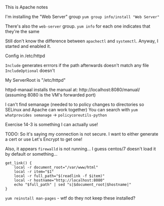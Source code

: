 This is Apache notes

I'm installing the "Web Server" group
`yum group info/install "Web Server"`

There's also the `web-server` group. `yum info` for each one indicates that they're the same

Still don't know the difference between `apachectl` and `systemctl`.
Anyway, I started and enabled it.

Config in /etc/httpd

`Include` generates errrors if the path afterwards doesn't match any file
`IncludeOptional` doesn't

My ServerRoot is "/etc/httpd"

httpd-manaal installs the manual at: http://localhost:8080/manual/ (assuming 8080 is the VM's forwarded port)

I can't find semanage (needed to to policy changes to directories so SELinux and Apache can work together)
You can search with `yum whatprovides semanage` -> `policycoreutils-python`

Exercise 14-3 is something I can actually use!

TODO: So it's saying my connection is not secure. I want to either generate a
cert or use Let's Encrypt to get one!

Also, it appears `firewalld` is not running... I guess centos/7 doesn't load it
by default or something...

```
get_link() {
    local -r document_root="/var/www/html"
    local -r item="$1"
    local -r full_path="$(readlink -f $item)"
    local -r hostname="http://localhost:8080"
    echo "$full_path" | sed "s|$document_root|$hostname|"
}
```

`yum reinstall man-pages` - wtf do they not keep these installed?
